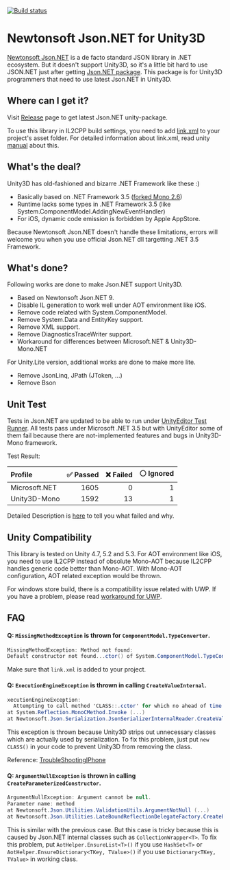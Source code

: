 [![Build status](https://ci.appveyor.com/api/projects/status/slry7u0dy894pevo/branch/master?svg=true)](https://ci.appveyor.com/project/veblush/json-net-unity3d/branch/master)

# Newtonsoft Json.NET for Unity3D

[Newtonsoft Json.NET](http://www.newtonsoft.com/json) is a de facto standard JSON library in .NET ecosystem.
But it doesn't support Unity3D, so it's a little bit hard to use JSON.NET just after getting [Json.NET package](https://www.nuget.org/packages/Newtonsoft.Json/).
This package is for Unity3D programmers that need to use latest Json.NET in Unity3D.

## Where can I get it?

Visit [Release](https://github.com/SaladLab/Json.Net.Unity3D/releases)
page to get latest Json.NET unity-package.

To use this library in IL2CPP build settings, you need to add
[link.xml](https://github.com/SaladLab/Json.Net.Unity3D/blob/master/src/UnityPackage/Assets/link.xml) to your project's asset folder.
For detailed information about link.xml, read unity [manual](http://docs.unity3d.com/Manual/iphone-playerSizeOptimization.html) about this.

## What's the deal?

Unity3D has old-fashioned and bizarre .NET Framework like these :)
 - Basically based on .NET Framework 3.5 ([forked Mono 2.6](https://github.com/Unity-Technologies/mono/commits/unity-staging))
 - Runtime lacks some types in .NET Framework 3.5 (like System.ComponentModel.AddingNewEventHandler)
 - For iOS, dynamic code emission is forbidden by Apple AppStore.

Because Newtonsoft Json.NET doesn't handle these limitations, errors will welcome you
when you use official Json.NET dll targetting .NET 3.5 Framework.

## What's done?

Following works are done to make Json.NET support Unity3D.

 - Based on Newtonsoft Json.NET 9.
 - Disable IL generation to work well under AOT environment like iOS.
 - Remove code related with System.ComponentModel.
 - Remove System.Data and EntityKey support.
 - Remove XML support.
 - Remove DiagnosticsTraceWriter support.
 - Workaround for differences between Microsoft.NET & Unity3D-Mono.NET

For Unity.Lite version, additional works are done to make more lite.

 - Remove JsonLinq, JPath (JToken, ...)
 - Remove Bson

## Unit Test

Tests in Json.NET are updated to be able to run under
[UnityEditor Test Runner](http://docs.unity3d.com/Manual/testing-editortestsrunner.html).
All tests pass under Microsoft .NET 3.5 but with UnityEditor some of them fail
because there are not-implemented features and bugs in Unity3D-Mono framework.

Test Result:

| Profile        |:white_check_mark: Passed | :x: Failed | :white_circle: Ignored |
| :------------- | -----------------------: | ---------: | ---------------------: |
| Microsoft.NET  |                     1605 |          0 |                      1 |
| Unity3D-Mono   |                     1592 |         13 |                      1 |

Detailed Description is [here](./docs/UnitTest.md) to tell you what failed and why.

## Unity Compatibility

This library is tested on Unity 4.7, 5.2 and 5.3. For AOT environment like iOS, you
need to use IL2CPP instead of obsolute Mono-AOT because IL2CPP handles generic code better than Mono-AOT. With Mono-AOT configuration, AOT related exception would be thrown.

For windows store build, there is a compatibility issue related with UWP.
If you have a problem, please read [workaround for UWP](./docs/UwpWorkaround.md).

## FAQ

#### Q: `MissingMethodException` is thrown for `ComponentModel.TypeConverter`.

```csharp
MissingMethodException: Method not found:
Default constructor not found...ctor() of System.ComponentModel.TypeConverter.
```

Make sure that `link.xml` is added to your project.

#### Q: `ExecutionEngineException` is thrown in calling `CreateValueInternal`.

```csharp
xecutionEngineException:
  Attempting to call method 'CLASS::.cctor' for which no ahead of time (AOT) code was generated.
at System.Reflection.MonoCMethod.Invoke (...)
at Newtonsoft.Json.Serialization.JsonSerializerInternalReader.CreateValueInternal
```

This exception is thrown because Unity3D strips out unnecessary classes which are actually used by serialization.
To fix this problem, just put `new CLASS()` in your code to prevent Unity3D from removing the class.

Reference: [TroubleShootingIPhone](https://docs.unity3d.com/Manual/TroubleShootingIPhone.html)

#### Q: `ArgumentNullException` is thrown in calling `CreateParameterizedConstructor`.

```csharp
ArgumentNullException: Argument cannot be null.
Parameter name: method
at Newtonsoft.Json.Utilities.ValidationUtils.ArgumentNotNull (...)
at Newtonsoft.Json.Utilities.LateBoundReflectionDelegateFactory.CreateParameterizedConstructor (...)
```

This is similar with the previous case. But this case is tricky because this is
caused by Json.NET internal classes such as `CollectionWrapper<T>`.
To fix this problem, put `AotHelper.EnsureList<T>()` if you use `HashSet<T>`
or `AotHelper.EnsureDictionary<TKey, TValue>()` if you use `Dictionary<TKey, TValue>` in working class.
